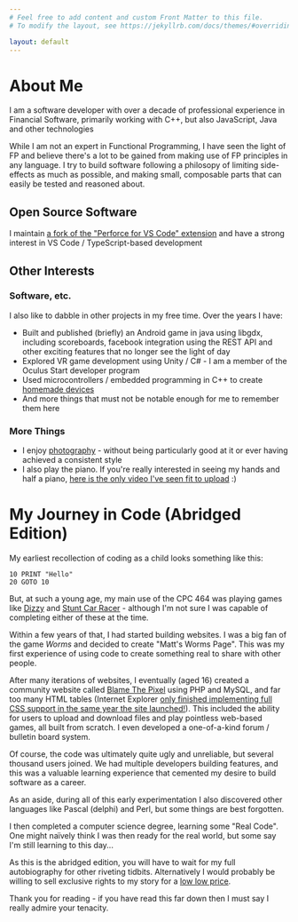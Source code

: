 ```yaml
---
# Feel free to add content and custom Front Matter to this file.
# To modify the layout, see https://jekyllrb.com/docs/themes/#overriding-theme-defaults

layout: default
---
```

# About Me

I am a software developer with over a decade of professional experience in Financial Software, primarily working with C++, but also JavaScript, Java and other technologies

While I am not an expert in Functional Programming, I have seen the light of FP and believe there's a lot to be gained from making use of FP principles in any language. I try to build software following a philosopy of limiting side-effects as much as possible, and making small, composable parts that can easily be tested and reasoned about.

## Open Source Software

I maintain [a fork of the "Perforce for VS Code" extension](https://marketplace.visualstudio.com/items?itemName=mjcrouch.perforce) and have a strong interest in VS Code / TypeScript-based development

## Other Interests

### Software, etc.

I also like to dabble in other projects in my free time. Over the years I have:

* Built and published (briefly) an Android game in java using libgdx, including scoreboards, facebook integration using the REST API and other exciting features that no longer see the light of day
* Explored VR game development using Unity / C# - I am a member of the Oculus Start developer program
* Used microcontrollers / embedded programming in C++ to create [homemade devices](https://www.flickr.com/photos/mattccttam/31730852913/in/photolist-QkWDd4-QkWV5V)
* And more things that must not be notable enough for me to remember them here

### More Things

* I enjoy [photography](https://www.flickr.com/photos/mattccttam/) - without being particularly good at it or ever having achieved a consistent style
* I also play the piano. If you're really interested in seeing my hands and half a piano, [here is the only video I've seen fit to upload](https://www.youtube.com/watch?v=nDheQRx5eY8) :)

# My Journey in Code (Abridged Edition)

My earliest recollection of coding as a child looks something like this:

```basic
10 PRINT "Hello"
20 GOTO 10
```

But, at such a young age, my main use of the CPC 464 was playing games like [Dizzy](https://www.youtube.com/watch?v=dcvjUtyxDNA) and [Stunt Car Racer](https://www.youtube.com/watch?v=Dog3F4mpUkA) - although I'm not sure I was capable of completing either of these at the time.

Within a few years of that, I had started building websites. I was a big fan of the game *Worms* and decided to create "Matt's Worms Page". This was my first experience of using code to create something real to share with other people.

After many iterations of websites, I eventually (aged 16) created a community website called [Blame The Pixel](https://web.archive.org/web/20021019040726/http://www.blamethepixel.com/) using PHP and MySQL, and far too many HTML tables (Internet Explorer [only finished implementing full CSS support in the same year the site launched!](https://css-tricks.com/look-back-history-css/)). This included the ability for users to upload and download files and play pointless web-based games, all built from scratch. I even developed a one-of-a-kind forum / bulletin board system.

Of course, the code was ultimately quite ugly and unreliable, but several thousand users joined. We had multiple developers building features, and this was a valuable learning experience that cemented my desire to build software as a career.

As an aside, during all of this early experimentation I also discovered other languages like Pascal (delphi) and Perl, but some things are best forgotten.

I then completed a computer science degree, learning some "Real Code". One might naïvely think I was then ready for the real world, but some say I'm still learning to this day...

As this is the abridged edition, you will have to wait for my full autobiography for other riveting tidbits. Alternatively I would probably be willing to sell exclusive rights to my story for a [low low price](https://www.youtube.com/watch?v=l91ISfcuzDw).

Thank you for reading - if you have read this far down then I must say I really admire your tenacity.